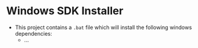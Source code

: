 # Windows SDK Installer
* This project contains a `.bat` file which will install the following windows dependencies:
    * ...  